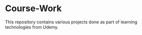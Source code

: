 # Course-Work
This repository contains various projects done as part of learning technologies from Udemy.
